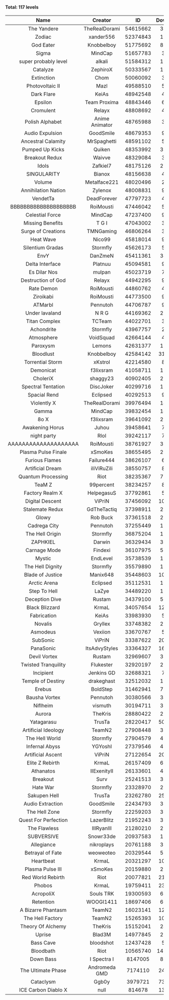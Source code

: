 #### Total: 117 levels

| Name | Creator | ID | Downloads | Likes |
|:---:|:---:|:---:|:---:|:---:|
| The Yandere | TheRealDorami | 54615662 | 323454 | 52311
| Zodiac | xander556 | 52374843 | 117556 | 12175
| God Eater | Knobbelboy | 51775692 | 859014 | 101742
| Sigma | MindCap | 51657783 | 33111 | 3284
| super probably level | alkali | 51584312 | 117194 | 8229
| Catalyze | ZephiroX | 50333567 | 100883 | 8280
| Extinction | Chom | 50060092 | 31969 | 2470
| Photovoltaic II | Mazl | 49588510 | 57655 | 5207
| Dark Flare | KeiAs | 48942548 | 43486 | 4304
| Epsilon | Team Proxima | 48843446 | 68893 | 6698
| Cromulent | Relayx | 48808692 | 41862 | 4998
| Polish Alphabet | Anime Animator | 48765988 | 36574 | 2570
| Audio Expulsion | GoodSmile | 48679353 | 96921 | 8138
| Ancestral Calamity | MrSpaghetti | 48591102 | 55717 | 5024
| Pumped Up Kicks | Quiken | 48353992 | 322445 | 45807
| Breakout Redux | Waivve | 48329084 | 31821 | 2945
| Idols | Zafkiel7 | 48175126 | 238941 | 27093
| SINGULARITY | Bianox | 48156638 | 48799 | 7295
| Volume | Metalface221 | 48020496 | 29803 | 2128
| Annihilation Nation | Zylenox | 48008831 | 91225 | 8122
| VendetTa | DeadForever | 47797723 | 42798 | 3953
| BBBBBBBBBBBBBBBBBBBB | RoiMousti | 47446042 | 57299 | 3982
| Celestial Force  | MindCap | 47237400 | 90090 | 8148
| Missing Benefits | T G I | 47043002 | 31741 | 2397
| Surge of Creations | TMNGaming | 46806264 | 34082 | 3045
| Heat Wave | Nico99 | 45818014 | 99694 | 8782
| Silentium Gradas | Stormfly | 45626173 | 54001 | 4333
| EnvY | DanZmeN | 45411361 | 347454 | 30107
| Delta Interface | Platnuu | 45094581 | 91139 | 8747
| Es Dilar Nos | mulpan | 45023719 | 75218 | 6574
| Destruction of God | Relayx | 44942295 | 96516 | 9424
| Rate Demon | RoiMousti | 44860762 | 41254 | 4197
| Ziroikabi | RoiMousti | 44773500 | 95800 | 7909
| ATMarbl | Pennutoh | 44706787 | 92435 | 8019
| Under lavaland | N R G | 44169362 | 279290 | 24920
| Titan Complex | TCTeam | 44022701 | 35507 | 3482
| Achondrite | Stormfly | 43967757 | 24518 | 2368
| Atmosphere | VoidSquad | 42664144 | 42192 | 3382
| Paroxysm | Lemons | 42631377 | 175305 | 14023
| Bloodlust | Knobbelboy | 42584142 | 3115151 | 279940
| Torrential Storm | xKstrol | 42214580 | 82358 | 2361
| Demonicat | f3lixsram | 41058711 | 178497 | 14038
| CholeriX | shaggy23 | 40902405 | 262541 | 19314
| Spectral Tentation | DiscJoker | 40299716 | 128968 | 9231
| Spacial Rend | Eclipsed | 40292513 | 90048 | 7716
| Violently X | TheRealDorami | 39976494 | 148173 | 12769
| Gamma | MindCap | 39832454 | 141209 | 12430
| 8o X | f3lixsram | 39641092 | 293658 | 22322
| Awakening Horus | Juhou | 39458641 | 70421 | 6256
| night party | Rlol | 39242117 | 78398 | 7352
| AAAAAAAAAAAAAAAAAAAA | RoiMousti | 38761927 | 364076 | 23343
| Plasma Pulse Finale | xSmoKes | 38655495 | 208770 | 18290
| Furious Flames | Failure444 | 38626107 | 61438 | 4773
| Artificial Dream | iIiViRuZiIi | 38550757 | 80577 | 6902
| Quantum Processing | Riot | 38235367 | 727440 | 47911
| TeaM Z | 99percent | 38234257 | 89375 | 7076
| Factory Realm X | HelpegasuS | 37792861 | 52947 | 4988
| Digital Descent | ViPriN | 37456092 | 1036013 | 94772
| Stalemate Redux | GdTheTactiq | 37398911 | 236765 | 17650
| Glowy | Rob Buck | 37361518 | 271907 | 26667
| Cadrega City | Pennutoh | 37255449 | 150684 | 13505
| The Hell Origin | Stormfly | 36875204 | 128897 | 10137
| ZAPHKIEL | Darwin | 36329434 | 329194 | 34492
| Carnage Mode | Findexi | 36107975 | 513618 | 47786
| Mystic | EndLevel | 35738539 | 178870 | 16361
| The Hell Dignity | Stormfly | 35579890 | 163493 | 13735
| Blade of Justice | Manix648 | 35448603 | 1043953 | 104083
| Arctic Arena | Eclipsed | 35112531 | 108819 | 8229
| Step To Hell | LaZye | 34489220 | 169126 | 16730
| Deception Dive | Rustam | 34379100 | 508549 | 34521
| Black Blizzard | KrmaL | 34057654 | 1278554 | 120387
| Fabrication | KeiAs | 33983930 | 58704 | 6306
| Novalis | Gryllex | 33748382 | 253346 | 22627
| Asmodeus | Vexiion | 33670767 | 51066 | 4697
| SubSonic | ViPriN | 33387622 | 2058030 | 153329
| PanaSonic | ItsAdvyStyles | 33364327 | 1651583 | 197181
| Devil Vortex | Rustam | 32969607 | 311744 | 27431
| Twisted Tranquility | Flukester | 32920197 | 229824 | 22103
| Incipient | Jenkins GD | 32688321 | 74214 | 6867
| Temple of Destiny | drakeghast | 32512032 | 172731 | 16655
| Erebus | BoldStep | 31462941 | 731772 | 67006
| Bausha Vortex | Pennutoh | 30380566 | 349753 | 31068
| Niflheim | vismuth | 30194711 | 324104 | 25725
| Aurora | TheKris | 28880422 | 229089 | 21211
| Yatagarasu  | TrusTa | 28220417 | 5042106 | 453278
| Artificial Ideology | TeamN2 | 27908448 | 371454 | 36552
| The Hell World | Stormfly | 27904579 | 403029 | 28920
| Infernal Abyss | YGYoshI | 27379546 | 410809 | 40443
| Artificial Ascent | ViPriN | 27122654 | 2001161 | 170890
| Elite Z Rebirth | KrmaL | 26157409 | 683461 | 43667
| Athanatos | IIExenityII | 26133601 | 446330 | 48591
| Breakout | Surv | 25241513 | 304692 | 30387
| Hate War | Stormfly | 23328970 | 214949 | 15961
| Sakupen Hell | TrusTa | 23262780 | 2556013 | 180465
| Audio Extraction | GoodSmile | 22434793 | 355290 | 33307
| The Hell Zone | Stormfly | 22259203 | 391321 | 25090
| Quest For Perfection | LazerBlitz | 21952243 | 397461 | 33575
| The Flawless | IlIRyanIlI | 21280210 | 280087 | 24858
| SUBVERSIVE | Snowr33de | 20937583 | 131327 | 15991
| Allegiance | nikroplays | 20761188 | 394633 | 41863
| Betrayal of Fate | weoweoteo | 20329544 | 564542 | 51761
| Heartbeat | KrmaL | 20321297 | 1032283 | 89292
| Plasma Pulse III | xSmoKes | 20159880 | 298900 | 28588
| Red World Rebirth | Riot | 20077821 | 2193061 | 141880
| Phobos | KrmaL | 19759411 | 2326265 | 202568
| AcropoliX | Souls TRK | 19300593 | 617903 | 79256
| Retention | WOOGI1411 | 18697406 | 606927 | 72665
| A Bizarre Phantasm | TeamN2 | 16023141 | 1254778 | 122260
| The Hell Factory | TeamN2 | 15265393 | 1031684 | 98633
| Theory Of Alchemy | TheKris | 15152041 | 245002 | 17640
| Uprise | Blad3M | 14977845 | 251691 | 23308
| Bass Cave | bloodshot | 12437428 | 52380 | 5256
| Bloodbath | Riot | 10565740 | 14507828 | 1274999
| Down Bass | I Spectra I | 8147005 | 824513 | 72462
| The Ultimate Phase | Andromeda GMD | 7174110 | 2471860 | 240023
| Cataclysm | Ggb0y | 3979721 | 7370276 | 568839
| ICE Carbon Diablo X | null | 814678 | 1336932 | 93746

